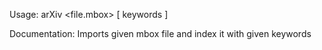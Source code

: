 Usage: arXiv <file.mbox> [ keywords ]
	
Documentation:
Imports given mbox file and index it with given keywords